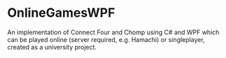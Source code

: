 # OnlineGamesWPF
An implementation of Connect Four and Chomp using C# and WPF which can be played online (server required, e.g. Hamachi) or singleplayer, created as a university project.